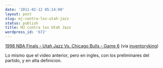 ```yaml
---
date: '2011-02-12 05:14:00'
layout: post
slug: mj-contra-los-utah-jazz
status: publish
title: MJ contra los Utah Jazz
wordpress_id: '672'
---
```



    











[1998 NBA Finals - Utah Jazz Vs. Chicago Bulls - Game 6](http://www.youtube.com/watch?v=VUwDIn7TL_Y) (via [inventoryking](http://youtube.com/user/inventoryking))




Lo mismo que el video anterior, pero en ingles, con los preliminares del partido, y en alta definicion.


  
